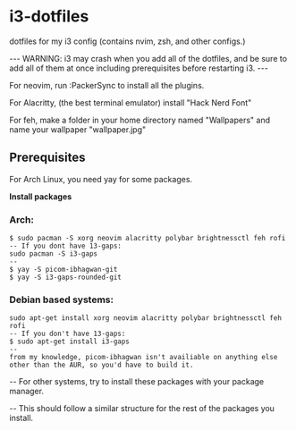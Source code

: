 # i3-dotfiles
dotfiles for my i3 config (contains nvim, zsh, and other configs.)

--- WARNING: i3 may crash when you add all of the dotfiles, and be sure to add all of them at once including prerequisites before restarting i3. ---

For neovim, run :PackerSync to install all the plugins.

For Alacritty, (the best terminal emulator) install "Hack Nerd Font"

For feh, make a folder in your home directory named "Wallpapers" and name your wallpaper "wallpaper.jpg"

## Prerequisites 
For Arch Linux, you need yay for some packages.

**Install packages**

### Arch:
```
$ sudo pacman -S xorg neovim alacritty polybar brightnessctl feh rofi
-- If you dont have 13-gaps:
sudo pacman -S i3-gaps
--
$ yay -S picom-ibhagwan-git
$ yay -S i3-gaps-rounded-git
```
### Debian based systems:
```
sudo apt-get install xorg neovim alacritty polybar brightnessctl feh rofi
-- If you don't have 13-gaps:
$ sudo apt-get install i3-gaps
--
from my knowledge, picom-ibhagwan isn't availiable on anything else other than the AUR, so you'd have to build it.
```
-- For other systems, try to install these packages with your package manager.

-- This should follow a similar structure for the rest of the packages you install.
